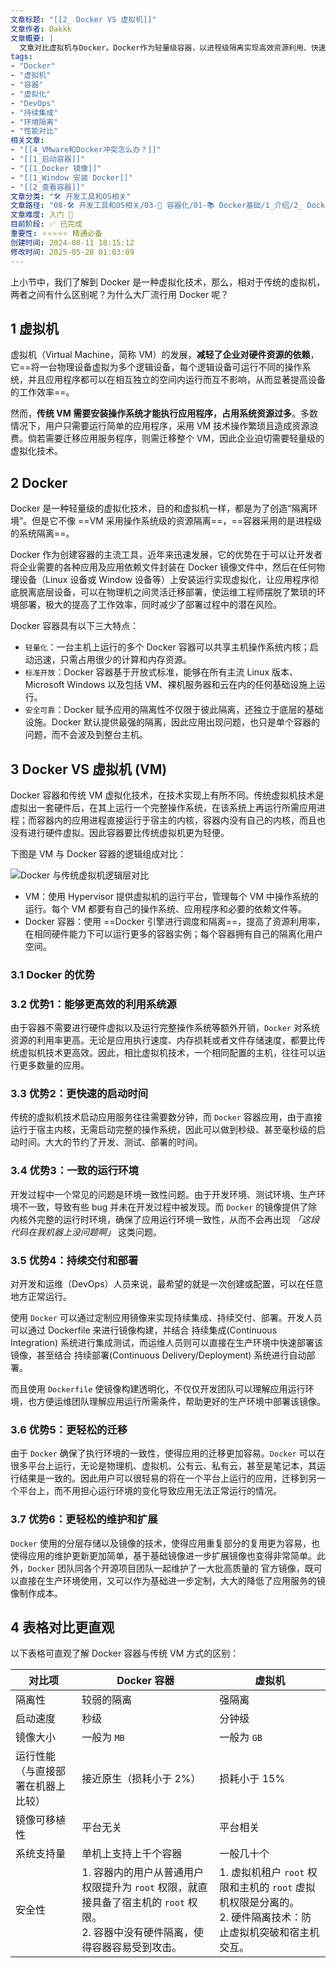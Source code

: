 ```yaml
---
文章标题: "[[2_ Docker VS 虚拟机]]" 
文章作者: Dakkk
文章概要: |
  文章对比虚拟机与Docker。Docker作为轻量级容器，以进程级隔离实现高效资源利用、快速启动、环境一致性及简化部署，是现代DevOps主流虚拟化方案。
tags:
- "Docker"
- "虚拟机"
- "容器"
- "虚拟化"
- "DevOps"
- "持续集成"
- "环境隔离"
- "性能对比"
相关文章:
- "[[4_VMware和Docker冲突怎么办？]]"
- "[[1_启动容器]]"
- "[[1_Docker 镜像]]"
- "[[1_Window 安装 Docker]]"
- "[[2_查看容器]]"
文章分类: "🛠️ 开发工具和OS相关"
文章路径: "08-🛠️ 开发工具和OS相关/03-🐋 容器化/01-📚 Docker基础/1_介绍/2_ Docker VS 虚拟机.md"
文章难度: 入门 🌱
目前阶段: ✅ 已完成
重要性: ⭐⭐⭐⭐⭐ 精通必备
创建时间: 2024-08-11 18:15:12
修改时间: 2025-05-28 01:03:09
---
```


上小节中，我们了解到 Docker 是一种虚拟化技术，那么，相对于传统的虚拟机，两者之间有什么区别呢？为什么大厂流行用 Docker 呢？
## 1 虚拟机

虚拟机（Virtual Machine，简称 VM）的发展，**减轻了企业对硬件资源的依赖**，它==将一台物理设备虚拟为多个逻辑设备，每个逻辑设备可运行不同的操作系统，并且应用程序都可以在相互独立的空间内运行而互不影响，从而显著提高设备的工作效率==。

然而，**传统 VM 需要安装操作系统才能执行应用程序，占用系统资源过多**。多数情况下，用户只需要运行简单的应用程序，采用 VM 技术操作繁琐且造成资源浪费。倘若需要迁移应用服务程序，则需迁移整个 VM，因此企业迫切需要轻量级的虚拟化技术。

## 2 Docker

Docker 是一种轻量级的虚拟化技术，目的和虚拟机一样，都是为了创造“隔离环境”。但是它不像 ==VM 采用操作系统级的资源隔离==，==容器采用的是进程级的系统隔离==。

Docker 作为创建容器的主流工具，近年来迅速发展，它的优势在于可以让开发者将企业需要的各种应用及应用依赖文件封装在 Docker 镜像文件中，然后在任何物理设备（Linux 设备或 Window 设备等）上安装运行实现虚拟化，让应用程序彻底脱离底层设备，可以在物理机之间灵活迁移部署，使运维工程师摆脱了繁琐的环境部署，极大的提高了工作效率，同时减少了部署过程中的潜在风险。

Docker 容器具有以下三大特点：
- `轻量化`：一台主机上运行的多个 Docker 容器可以共享主机操作系统内核；启动迅速，只需占用很少的计算和内存资源。
- `标准开放`：Docker 容器基于开放式标准，能够在所有主流 Linux 版本、Microsoft Windows 以及包括 VM、裸机服务器和云在内的任何基础设施上运行。
- `安全可靠`：Docker 赋予应用的隔离性不仅限于彼此隔离，还独立于底层的基础设施。Docker 默认提供最强的隔离，因此应用出现问题，也只是单个容器的问题，而不会波及到整台主机。

## 3 Docker VS 虚拟机 (VM)

Docker 容器和传统 VM 虚拟化技术，在技术实现上有所不同。传统虚拟机技术是虚拟出一套硬件后，在其上运行一个完整操作系统，在该系统上再运行所需应用进程；而容器内的应用进程直接运行于宿主的内核，容器内没有自己的内核，而且也没有进行硬件虚拟。因此容器要比传统虚拟机更为轻便。

下图是 VM 与 Docker 容器的逻辑组成对比：

![Docker 与传统虚拟机逻辑层对比](https://img.quanxiaoha.com/quanxiaoha/166270309769851 "Docker 与传统虚拟机逻辑层对比")

- VM：使用 Hypervisor 提供虚拟机的运行平台，管理每个 VM 中操作系统的运行。每个 VM 都要有自己的操作系统、应用程序和必要的依赖文件等。
- Docker 容器：使用 ==Docker 引擎进行调度和隔离==，提高了资源利用率，在相同硬件能力下可以运行更多的容器实例；每个容器拥有自己的隔离化用户空间。
### 3.1 Docker 的优势

### 3.2 优势1：能够更高效的利用系统源

由于容器不需要进行硬件虚拟以及运行完整操作系统等额外开销，`Docker` 对系统资源的利用率更高。无论是应用执行速度、内存损耗或者文件存储速度，都要比传统虚拟机技术更高效。因此，相比虚拟机技术，一个相同配置的主机，往往可以运行更多数量的应用。

### 3.3 优势2：更快速的启动时间

传统的虚拟机技术启动应用服务往往需要数分钟，而 `Docker` 容器应用，由于直接运行于宿主内核，无需启动完整的操作系统，因此可以做到秒级、甚至毫秒级的启动时间。大大的节约了开发、测试、部署的时间。

### 3.4 优势3：一致的运行环境

开发过程中一个常见的问题是环境一致性问题。由于开发环境、测试环境、生产环境不一致，导致有些 bug 并未在开发过程中被发现。而 `Docker` 的镜像提供了除内核外完整的运行时环境，确保了应用运行环境一致性，从而不会再出现 _「这段代码在我机器上没问题啊」_ 这类问题。

### 3.5 优势4：持续交付和部署

对开发和运维（DevOps）人员来说，最希望的就是一次创建或配置，可以在任意地方正常运行。

使用 `Docker` 可以通过定制应用镜像来实现持续集成、持续交付、部署。开发人员可以通过 Dockerfile 来进行镜像构建，并结合 持续集成(Continuous Integration) 系统进行集成测试，而运维人员则可以直接在生产环境中快速部署该镜像，甚至结合 持续部署(Continuous Delivery/Deployment) 系统进行自动部署。

而且使用 `Dockerfile` 使镜像构建透明化，不仅仅开发团队可以理解应用运行环境，也方便运维团队理解应用运行所需条件，帮助更好的生产环境中部署该镜像。

### 3.6 优势5：更轻松的迁移

由于 `Docker` 确保了执行环境的一致性，使得应用的迁移更加容易。`Docker` 可以在很多平台上运行，无论是物理机、虚拟机、公有云、私有云，甚至是笔记本，其运行结果是一致的。因此用户可以很轻易的将在一个平台上运行的应用，迁移到另一个平台上，而不用担心运行环境的变化导致应用无法正常运行的情况。

### 3.7 优势6：更轻松的维护和扩展

`Docker` 使用的分层存储以及镜像的技术，使得应用重复部分的复用更为容易，也使得应用的维护更新更加简单，基于基础镜像进一步扩展镜像也变得非常简单。此外，`Docker` 团队同各个开源项目团队一起维护了一大批高质量的 官方镜像，既可以直接在生产环境使用，又可以作为基础进一步定制，大大的降低了应用服务的镜像制作成本。

## 4 表格对比更直观

以下表格可直观了解 Docker 容器与传统 VM 方式的区别：

|对比项|Docker 容器|虚拟机|
|---|---|---|
|隔离性|较弱的隔离|强隔离|
|启动速度|秒级|分钟级|
|镜像大小|一般为 `MB`|一般为 `GB`|
|运行性能（与直接部署在机器上比较）|接近原生（损耗小于 2%）|损耗小于 15%|
|镜像可移植性|平台无关|平台相关|
|系统支持量|单机上支持上千个容器|一般几十个|
|安全性|1. 容器内的用户从普通用户权限提升为 `root` 权限，就直接具备了宿主机的 `root` 权限。  <br>2. 容器中没有硬件隔离，使得容器容易受到攻击。|1. 虚拟机租户 `root` 权限和主机的 `root` 虚拟机权限是分离的。  <br>2. 硬件隔离技术：防止虚拟机突破和宿主机交互。|
